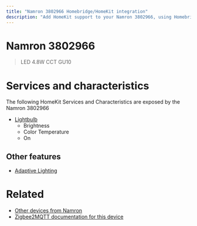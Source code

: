 ```yaml
---
title: "Namron 3802966 Homebridge/HomeKit integration"
description: "Add HomeKit support to your Namron 3802966, using Homebridge, Zigbee2MQTT and homebridge-z2m."
---
```

<!---
This file has been GENERATED using src/docgen/docgen.ts
DO NOT EDIT THIS FILE MANUALLY!
-->
# Namron 3802966
> LED 4.8W CCT GU10


# Services and characteristics
The following HomeKit Services and Characteristics are exposed by
the Namron 3802966

* [Lightbulb](../../light.md)
  * Brightness
  * Color Temperature
  * On

## Other features
* [Adaptive Lighting](../../light.md)

# Related
* [Other devices from Namron](../index.md#namron)
* [Zigbee2MQTT documentation for this device](https://www.zigbee2mqtt.io/devices/3802966.html)